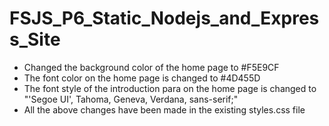 # FSJS_P6_Static_Nodejs_and_Express_Site

- Changed the background color of the home page to #F5E9CF
- The font color on the home page is changed to #4D455D
- The font style of the introduction para on the home page is changed to "'Segoe UI', Tahoma, Geneva, Verdana, sans-serif;"
- All the above changes have been made in the existing styles.css file
